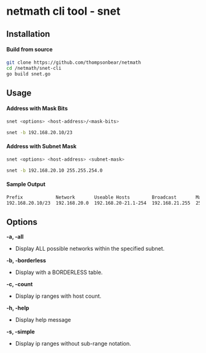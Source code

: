 # netmath cli tool - snet

## Installation

#### Build from source

```Bash
git clone https://github.com/thompsonbear/netmath
cd /netmath/snet-cli
go build snet.go
```

## Usage

#### Address with Mask Bits

```Bash
snet <options> <host-address>/<mask-bits>
```

```Bash
snet -b 192.168.20.10/23
```

#### Address with Subnet Mask

```Bash
snet <options> <host-address> <subnet-mask>
```

```Bash
snet -b 192.168.20.10 255.255.254.0
```

#### Sample Output

```Bash
Prefix            Network       Useable Hosts        Broadcast       Mask
192.168.20.10/23  192.168.20.0  192.168.20-21.1-254  192.168.21.255  255.255.254.0
```

## Options

**-a, -all**

- Display ALL possible networks within the specified subnet.

**-b, -borderless**

- Display with a BORDERLESS table.

**-c, -count**

- Display ip ranges with host count.

**-h, -help**

- Display help message

**-s, -simple**

- Display ip ranges without sub-range notation.
